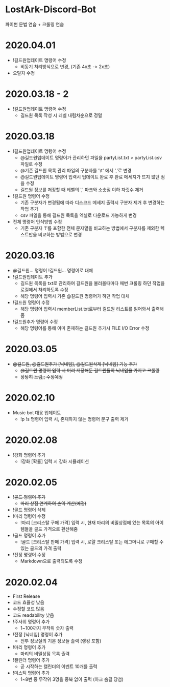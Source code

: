 # LostArk-Discord-Bot
파이썬 문법 연습 + 크롤링 연습
# 2020.04.01
 * !길드원업데이트 명령어 수정
    - 비동기 처리방식으로 변경, (기존 4x초 -> 2x초)
 * 오탈자 수정
# 2020.03.18 - 2
 * !길드원업데이트 명령어 수정
    - 길드원 목록 작성 시 레벨 내림차순으로 정렬
# 2020.03.18
 * !길드원업데이트 명령어 수정
    - @길드원업데이트 명령어가 관리하던 파일을 partyList.txt > partyList.csv 파일로 수정
    - @기존 길드원 목록 관리 파일의 구분자를 '\t' 에서 ','로 변경
    - @길드원업데이트 명령어 입력시 업데이트 완료 후 완료 메세지가 뜨지 않던 점을 수정
    - 길드원 정보를 저장할 때 레벨의 ',' 마크와 소숫점 이하 자릿수 제거
 * !길드원 명령어 수정
    - 기존 구분자가 변경됨에 따라 디스코드 메세지 출력시 구분자 제거 후 변경하는 작업 추가
    - csv 파일을 통해 길드원 목록을 엑셀로 다운로드 가능하게 변경
 * 전체 명령어 인식방법 수정
    - 기존 구분자 '!'를 포함한 전체 문자열을 비교하는 방법에서 구분자를 제외한 텍스트만을 비교하는 방법으로 변경
# 2020.03.16
 * @길드원... 명령어 !길드원... 명령어로 대체
 * !길드원업데이트 추가
    - 길드원 목록을 txt로 관리하여 길드원을 불러올때마다 매번 크롤링 하던 작업을 로컬에서 처리하도록 수정
    - 해당 명령어 입력시 기존 @길드원 명령어가 하던 작업 대체
 * !길드원 명령어 수정
    - 해당 명령어 입력시 memberList.txt로부터 길드원 리스트를 읽어와서 출력해줌
 * !길드원추가 명령어 수정
    - 해당 명령어를 통해 이미 존재하는 길드원 추가시 FILE I/O Error 수정
# 2020.03.05
 * ~~@길드원, @길드원추가 [닉네임], @길드원삭제 [닉네임] 기능 추가~~
    - ~~@길드원 명령어 입력 시 미리 저장해둔 길드원들의 닉네임을 가지고 크롤링~~
    - ~~상당히 느림;; 수정예정~~
# 2020.02.10
 * Music bot 대응 업데이트
    - !p !s 명령어 입력 시, 존재하지 않는 명령어 문구 출력 제거
# 2020.02.08
 * !강화 명령어 추가
    - !강화 [확률] 입력 시 강화 시뮬레이션
# 2020.02.05
 * ~~!골드 명령어 추가~~
    - ~~마리 상점 연계하여 손익 계산(예정)~~
 * !골드 명령어 삭제
 * !마리 명령어 수정
    - !마리 [크리스탈 구매 가격] 입력 시, 현재 마리의 비밀상점에 있는 목록의 아이템들을 골드 가격으로 환산해줌
 * !골드 명령어 추가
    - !골드 [크리스탈 판매 가격] 입력 시, 로얄 크리스탈 또는 에그머니로 구매할 수 있는 골드의 가격 출력
 * !전정 명령어 수정
    - Markdown으로 출력되도록 수정
# 2020.02.04
 * First Release
 * 코드 효율성 낮음
 * 수정할 코드 많음
 * 코드 readability 낮음
 * !주사위 명렁어 추가
    - 1~100까지 무작위 숫자 출력
 * !전정 [닉네임] 명령어 추가
    - 전투 정보실의 기본 정보들 출력 (랭킹 포함)
 * !마리 명령어 추가
    - 마리의 비밀상점 목록 출력
 * !캘린더 명령어 추가
    - 곧 시작하는 캘린더의 이벤트 10개를 출력
 * !미스틱 명령어 추가
    - 1~8번 중 무작위 3명을 중복 없이 출력 (아크 숨결 당첨)
